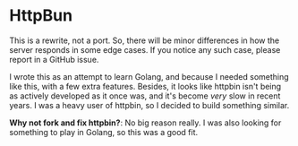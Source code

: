 # HttpBun

This is a rewrite, not a port. So, there will be minor differences in how the server responds in some edge cases. If you
notice any such case, please report in a GitHub issue.

I wrote this as an attempt to learn Golang, and because I needed something like this, with a few extra features.
Besides, it looks like httpbin isn't being as actively developed as it once was, and it's become _very_ slow in recent
years. I was a heavy user of httpbin, so I decided to build something similar.

**Why not fork and fix httpbin?**: No big reason really. I was also looking for something to play in Golang, so this was
a good fit.
